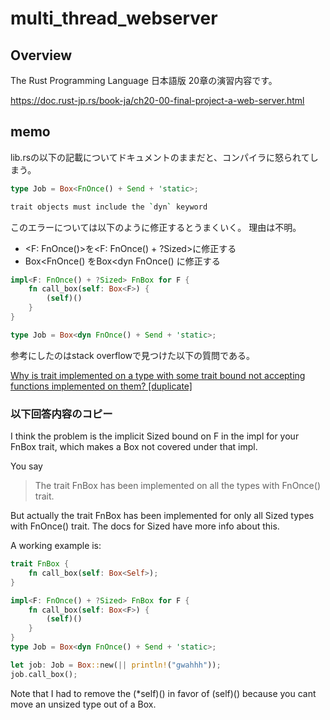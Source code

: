 # multi_thread_webserver

## Overview
The Rust Programming Language 日本語版 20章の演習内容です。

https://doc.rust-jp.rs/book-ja/ch20-00-final-project-a-web-server.html


## memo
lib.rsの以下の記載についてドキュメントのままだと、コンパイラに怒られてしまう。
```rust
type Job = Box<FnOnce() + Send + 'static>;
```

```bash
trait objects must include the `dyn` keyword
```

このエラーについては以下のように修正するとうまくいく。
理由は不明。

* <F: FnOnce()>を<F: FnOnce() + ?Sized>に修正する
* Box<FnOnce() をBox<dyn FnOnce() に修正する

```rust
impl<F: FnOnce() + ?Sized> FnBox for F {
    fn call_box(self: Box<F>) {
        (self)()
    }
}

type Job = Box<dyn FnOnce() + Send + 'static>;
```

参考にしたのはstack overflowで見つけた以下の質問である。

[Why is trait implemented on a type with some trait bound not accepting functions implemented on them? [duplicate]](https://stackoverflow.com/questions/57311728/why-is-trait-implemented-on-a-type-with-some-trait-bound-not-accepting-functions)

### 以下回答内容のコピー

I think the problem is the implicit Sized bound on F in the impl for your FnBox trait, which makes a Box<dyn T> not covered under that impl.

You say

> The trait FnBox has been implemented on all the types with FnOnce() trait.

But actually the trait FnBox has been implemented for only all Sized types with FnOnce() trait. The docs for Sized have more info about this.

A working example is:

```rust
trait FnBox {
    fn call_box(self: Box<Self>);
}

impl<F: FnOnce() + ?Sized> FnBox for F {
    fn call_box(self: Box<F>) {
        (self)()
    }
}
type Job = Box<dyn FnOnce() + Send + 'static>;

let job: Job = Box::new(|| println!("gwahhh"));
job.call_box();
```

Note that I had to remove the (*self)() in favor of (self)() because you cant move an unsized type out of a Box.
